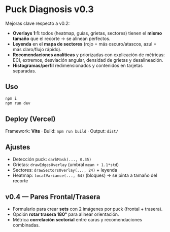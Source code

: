 # Puck Diagnosis v0.3

Mejoras clave respecto a v0.2:
- **Overlays 1:1**: todos (heatmap, guías, grietas, sectores) tienen el **mismo tamaño** que el recorte → se alinean perfectos.
- **Leyenda** en el **mapa de sectores** (rojo = más oscuro/atascos, azul = más claro/flujo rápido).
- **Recomendaciones analíticas** y priorizadas con explicación de métricas: ECI, extremos, desviación angular, densidad de grietas y desalineación.
- **Histogramas/perfil** redimensionados y contenidos en tarjetas separadas.

## Uso
```bash
npm i
npm run dev
```

## Deploy (Vercel)
Framework: **Vite** · Build: `npm run build` · Output: `dist/`

## Ajustes
- Detección puck: `darkMask(..., 0.35)`
- Grietas: `drawEdgesOverlay` (umbral `mean + 1.1*std`)
- Sectores: `drawSectorsOverlay(..., 24)` + leyenda
- Heatmap: `localVariance(..., 64)` (bloques) → se pinta a tamaño del recorte


## v0.4 — Pares Frontal/Trasera
- Formulario para crear **sets** con 2 imágenes por puck (frontal + trasera).
- Opción **rotar trasera 180°** para alinear orientación.
- Métrica **correlación sectorial** entre caras y recomendaciones combinadas.

